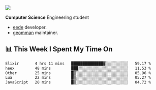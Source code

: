 ![](https://komarev.com/ghpvc/?username=brauliorivas&color=green)

**Computer Science** Engineering student

- [eede](https://github.com/key4hep/eede) developer.
- [geomman](https://www.freshports.org/sysutils/geomman) maintainer.

## 📊 This Week I Spent My Time On

<!--START_SECTION:waka-->

```txt
Elixir       4 hrs 11 mins   ██████████████▓░░░░░░░░░░   59.17 %
heex         48 mins         ███░░░░░░░░░░░░░░░░░░░░░░   11.53 %
Other        25 mins         █▒░░░░░░░░░░░░░░░░░░░░░░░   05.96 %
Lua          22 mins         █▒░░░░░░░░░░░░░░░░░░░░░░░   05.27 %
JavaScript   20 mins         █▒░░░░░░░░░░░░░░░░░░░░░░░   04.72 %
```

<!--END_SECTION:waka-->
